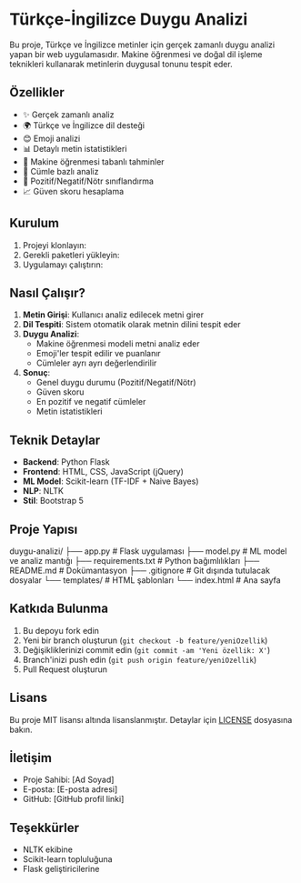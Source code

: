 # Türkçe-İngilizce Duygu Analizi

Bu proje, Türkçe ve İngilizce metinler için gerçek zamanlı duygu analizi yapan bir web uygulamasıdır. Makine öğrenmesi ve doğal dil işleme teknikleri kullanarak metinlerin duygusal tonunu tespit eder.

## Özellikler

- ✨ Gerçek zamanlı analiz
- 🌍 Türkçe ve İngilizce dil desteği
- 😊 Emoji analizi
- 📊 Detaylı metin istatistikleri
- 🤖 Makine öğrenmesi tabanlı tahminler
- 💬 Cümle bazlı analiz
- 🎯 Pozitif/Negatif/Nötr sınıflandırma
- 📈 Güven skoru hesaplama

## Kurulum

1. Projeyi klonlayın:   
2. Gerekli paketleri yükleyin:   
3. Uygulamayı çalıştırın:   

## Nasıl Çalışır?

1. **Metin Girişi**: Kullanıcı analiz edilecek metni girer
2. **Dil Tespiti**: Sistem otomatik olarak metnin dilini tespit eder
3. **Duygu Analizi**: 
   - Makine öğrenmesi modeli metni analiz eder
   - Emoji'ler tespit edilir ve puanlanır
   - Cümleler ayrı ayrı değerlendirilir
4. **Sonuç**: 
   - Genel duygu durumu (Pozitif/Negatif/Nötr)
   - Güven skoru
   - En pozitif ve negatif cümleler
   - Metin istatistikleri

## Teknik Detaylar

- **Backend**: Python Flask
- **Frontend**: HTML, CSS, JavaScript (jQuery)
- **ML Model**: Scikit-learn (TF-IDF + Naive Bayes)
- **NLP**: NLTK
- **Stil**: Bootstrap 5

## Proje Yapısı
duygu-analizi/
├── app.py # Flask uygulaması
├── model.py # ML model ve analiz mantığı
├── requirements.txt # Python bağımlılıkları
├── README.md # Dokümantasyon
├── .gitignore # Git dışında tutulacak dosyalar
└── templates/ # HTML şablonları
└── index.html # Ana sayfa

## Katkıda Bulunma

1. Bu depoyu fork edin
2. Yeni bir branch oluşturun (`git checkout -b feature/yeniOzellik`)
3. Değişikliklerinizi commit edin (`git commit -am 'Yeni özellik: X'`)
4. Branch'inizi push edin (`git push origin feature/yeniOzellik`)
5. Pull Request oluşturun

## Lisans

Bu proje MIT lisansı altında lisanslanmıştır. Detaylar için [LICENSE](LICENSE) dosyasına bakın.

## İletişim

- Proje Sahibi: [Ad Soyad]
- E-posta: [E-posta adresi]
- GitHub: [GitHub profil linki]

## Teşekkürler

- NLTK ekibine
- Scikit-learn topluluğuna
- Flask geliştiricilerine

